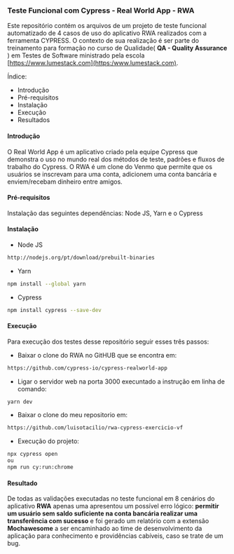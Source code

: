 ### Teste Funcional com Cypress - Real World App - RWA 

Este repositório contém os arquivos de um projeto de teste funcional automatizado de 4 casos de uso do aplicativo RWA realizados com a ferramenta CYPRESS. O contexto de sua realização é ser parte do treinamento para formação no curso de Qualidade( **QA - Quality Assurance** ) em Testes de Software ministrado pela escola [https://www.lumestack.com](https:/www.lumestack.com).

Índice:
- Introdução
- Pré-requisitos
- Instalação
- Execução
- Resultados

#### Introdução
O Real World App é um aplicativo criado pela equipe Cypress que demonstra o uso no mundo real dos métodos de teste, padrões e fluxos de trabalho do Cypress. O RWA é um clone do Venmo que permite que os usuários se inscrevam para uma conta, adicionem uma conta bancária e enviem/recebam dinheiro entre amigos.

#### Pré-requisitos

Instalação das seguintes dependências:  Node JS, Yarn e o Cypress 

#### Instalação
- Node JS
```bash
http://nodejs.org/pt/download/prebuilt-binaries
```
- Yarn
```bash  
npm install --global yarn
```

- Cypress

```bash
npm install cypress --save-dev
```


#### Execução

Para execução dos testes desse repositório seguir esses três passos:

- Baixar o clone do RWA no GitHUB que se encontra em:

```bash
https://github.com/cypress-io/cypress-realworld-app
```

- Ligar o servidor web na porta 3000 execuntado a instrução
em linha de comando:

```bash
yarn dev
```

- Baixar o clone do meu repositorio em:
```bash  
https://github.com/luisotacilio/rwa-cypress-exercicio-vf
```
- Execução do projeto:
```bash
npx cypress open
ou
npm run cy:run:chrome
```

#### Resultado
De todas as validações executadas no teste funcional em  8 cenários do aplicativo **RWA** apenas uma apresentou um possível erro lógico: **permitir um usuário sem saldo suficiente na conta bancária realizar uma transferência com sucesso** e  foi gerado um relatório com a extensão **Mochawesome** a ser encaminhado ao time de desenvolvimento da aplicação para conhecimento e providências cabíveis, caso se trate de um bug. 





